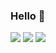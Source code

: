 ### Hello 👋

<a href="https://www.linkedin.com/in/daniel-osvaldo-rahmanto-297081218/"><img src="https://img.shields.io/badge/linkedin-%230077B5.svg?style=for-the-badge&logo=linkedin&logoColor=white"></a> 
<a href="mailto: daniel.rahmanto@gmail.com"><img src="https://img.shields.io/badge/Gmail-D14836?style=for-the-badge&logo=gmail&logoColor=white"></a>
<a href="https://leetcode.com/Tango992/"><img src="https://img.shields.io/badge/LeetCode-000000?style=for-the-badge&logo=LeetCode&logoColor=#d16c06"></a> 
